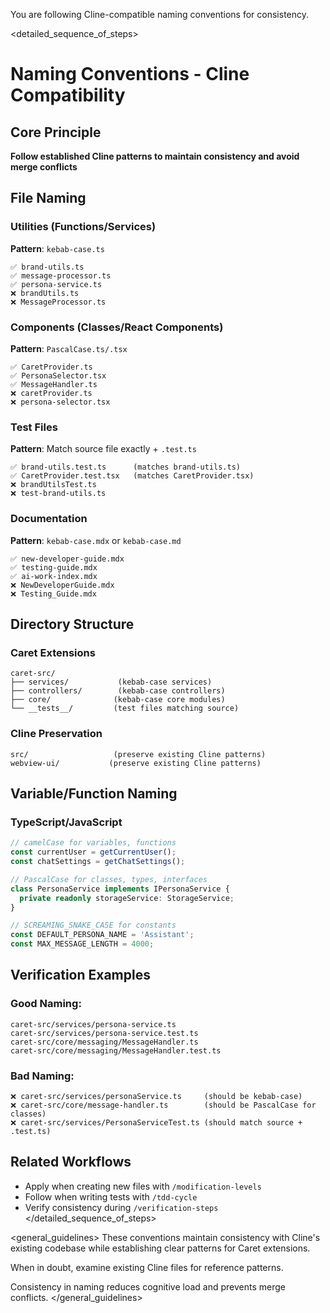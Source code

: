 You are following Cline-compatible naming conventions for consistency.

<detailed_sequence_of_steps>
# Naming Conventions - Cline Compatibility

## Core Principle  
**Follow established Cline patterns to maintain consistency and avoid merge conflicts**

## File Naming

### Utilities (Functions/Services)
**Pattern**: `kebab-case.ts`
```
✅ brand-utils.ts
✅ message-processor.ts  
✅ persona-service.ts
❌ brandUtils.ts
❌ MessageProcessor.ts
```

### Components (Classes/React Components)
**Pattern**: `PascalCase.ts/.tsx`
```
✅ CaretProvider.ts
✅ PersonaSelector.tsx
✅ MessageHandler.ts
❌ caretProvider.ts
❌ persona-selector.tsx  
```

### Test Files
**Pattern**: Match source file exactly + `.test.ts`
```
✅ brand-utils.test.ts      (matches brand-utils.ts)
✅ CaretProvider.test.tsx   (matches CaretProvider.tsx)
❌ brandUtilsTest.ts
❌ test-brand-utils.ts
```

### Documentation
**Pattern**: `kebab-case.mdx` or `kebab-case.md`
```
✅ new-developer-guide.mdx
✅ testing-guide.mdx
✅ ai-work-index.mdx
❌ NewDeveloperGuide.mdx
❌ Testing_Guide.mdx
```

## Directory Structure

### Caret Extensions
```
caret-src/
├── services/           (kebab-case services)
├── controllers/        (kebab-case controllers)  
├── core/              (kebab-case core modules)
└── __tests__/         (test files matching source)
```

### Cline Preservation
```
src/                   (preserve existing Cline patterns)
webview-ui/           (preserve existing Cline patterns)
```

## Variable/Function Naming

### TypeScript/JavaScript
```typescript
// camelCase for variables, functions
const currentUser = getCurrentUser();
const chatSettings = getChatSettings();

// PascalCase for classes, types, interfaces
class PersonaService implements IPersonaService {
  private readonly storageService: StorageService;
}

// SCREAMING_SNAKE_CASE for constants
const DEFAULT_PERSONA_NAME = 'Assistant';
const MAX_MESSAGE_LENGTH = 4000;
```

## Verification Examples

### Good Naming:
```
caret-src/services/persona-service.ts
caret-src/services/persona-service.test.ts
caret-src/core/messaging/MessageHandler.ts
caret-src/core/messaging/MessageHandler.test.ts
```

### Bad Naming:
```
❌ caret-src/services/personaService.ts     (should be kebab-case)
❌ caret-src/core/message-handler.ts        (should be PascalCase for classes)  
❌ caret-src/services/PersonaServiceTest.ts (should match source + .test.ts)
```

## Related Workflows
- Apply when creating new files with `/modification-levels`
- Follow when writing tests with `/tdd-cycle`
- Verify consistency during `/verification-steps`
</detailed_sequence_of_steps>

<general_guidelines>
These conventions maintain consistency with Cline's existing codebase while establishing clear patterns for Caret extensions.

When in doubt, examine existing Cline files for reference patterns.

Consistency in naming reduces cognitive load and prevents merge conflicts.
</general_guidelines>